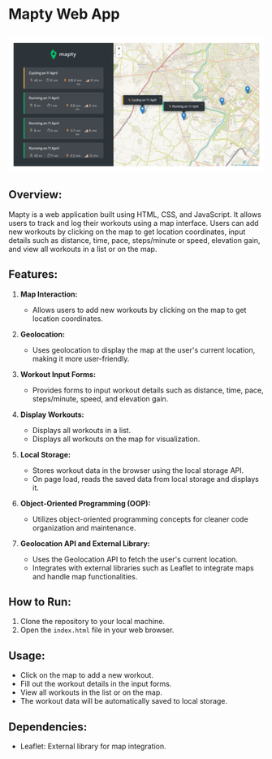 # Mapty Web App

## ![Mapty map your workouts!](mapty.png 'Mapty map your workouts')

## Overview:

Mapty is a web application built using HTML, CSS, and JavaScript. It allows users to track and log their workouts using a map interface. Users can add new workouts by clicking on the map to get location coordinates, input details such as distance, time, pace, steps/minute or speed, elevation gain, and view all workouts in a list or on the map.

## Features:

1. **Map Interaction:**

   - Allows users to add new workouts by clicking on the map to get location coordinates.

2. **Geolocation:**

   - Uses geolocation to display the map at the user's current location, making it more user-friendly.

3. **Workout Input Forms:**

   - Provides forms to input workout details such as distance, time, pace, steps/minute, speed, and elevation gain.

4. **Display Workouts:**

   - Displays all workouts in a list.
   - Displays all workouts on the map for visualization.

5. **Local Storage:**

   - Stores workout data in the browser using the local storage API.
   - On page load, reads the saved data from local storage and displays it.

6. **Object-Oriented Programming (OOP):**

   - Utilizes object-oriented programming concepts for cleaner code organization and maintenance.

7. **Geolocation API and External Library:**
   - Uses the Geolocation API to fetch the user's current location.
   - Integrates with external libraries such as Leaflet to integrate maps and handle map functionalities.

## How to Run:

1. Clone the repository to your local machine.
2. Open the `index.html` file in your web browser.

## Usage:

- Click on the map to add a new workout.
- Fill out the workout details in the input forms.
- View all workouts in the list or on the map.
- The workout data will be automatically saved to local storage.

## Dependencies:

- Leaflet: External library for map integration.
